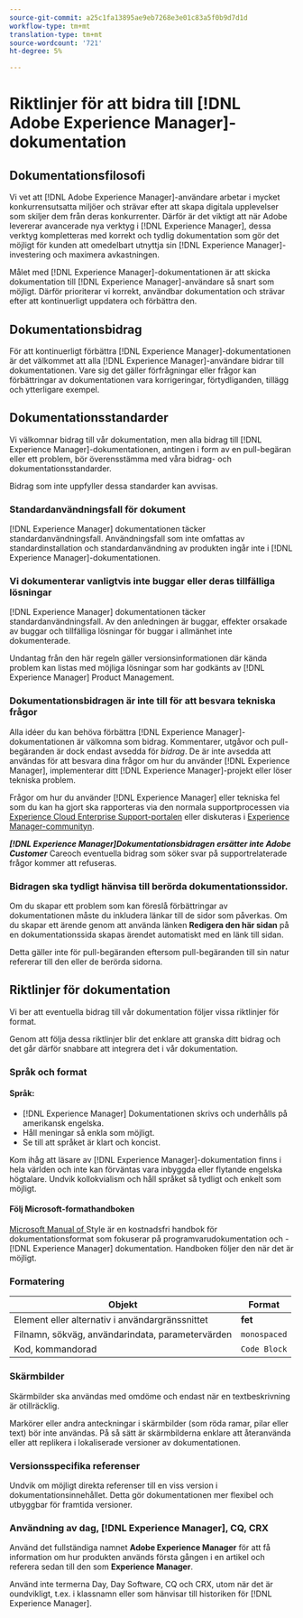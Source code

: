 ```yaml
---
source-git-commit: a25c1fa13895ae9eb7268e3e01c83a5f0b9d7d1d
workflow-type: tm+mt
translation-type: tm+mt
source-wordcount: '721'
ht-degree: 5%

---
```

# Riktlinjer för att bidra till [!DNL Adobe Experience Manager]-dokumentation

## Dokumentationsfilosofi

Vi vet att [!DNL Adobe Experience Manager]-användare arbetar i mycket konkurrensutsatta miljöer och strävar efter att skapa digitala upplevelser som skiljer dem från deras konkurrenter. Därför är det viktigt att när Adobe levererar avancerade nya verktyg i [!DNL Experience Manager], dessa verktyg kompletteras med korrekt och tydlig dokumentation som gör det möjligt för kunden att omedelbart utnyttja sin [!DNL Experience Manager]-investering och maximera avkastningen.

Målet med [!DNL Experience Manager]-dokumentationen är att skicka dokumentation till [!DNL Experience Manager]-användare så snart som möjligt. Därför prioriterar vi korrekt, användbar dokumentation och strävar efter att kontinuerligt uppdatera och förbättra den.

## Dokumentationsbidrag

För att kontinuerligt förbättra [!DNL Experience Manager]-dokumentationen är det välkommet att alla [!DNL Experience Manager]-användare bidrar till dokumentationen. Vare sig det gäller förfrågningar eller frågor kan förbättringar av dokumentationen vara korrigeringar, förtydliganden, tillägg och ytterligare exempel.

## Dokumentationsstandarder

Vi välkomnar bidrag till vår dokumentation, men alla bidrag till [!DNL Experience Manager]-dokumentationen, antingen i form av en pull-begäran eller ett problem, bör överensstämma med våra bidrag- och dokumentationsstandarder.

Bidrag som inte uppfyller dessa standarder kan avvisas.

### Standardanvändningsfall för dokument

[!DNL Experience Manager] dokumentationen täcker standardanvändningsfall. Användningsfall som inte omfattas av standardinstallation och standardanvändning av produkten ingår inte i [!DNL Experience Manager]-dokumentationen.

### Vi dokumenterar vanligtvis inte buggar eller deras tillfälliga lösningar

[!DNL Experience Manager] dokumentationen täcker standardanvändningsfall. Av den anledningen är buggar, effekter orsakade av buggar och tillfälliga lösningar för buggar i allmänhet inte dokumenterade.

Undantag från den här regeln gäller versionsinformationen där kända problem kan listas med möjliga lösningar som har godkänts av [!DNL Experience Manager] Product Management.

### Dokumentationsbidragen är inte till för att besvara tekniska frågor

Alla idéer du kan behöva förbättra [!DNL Experience Manager]-dokumentationen är välkomna som bidrag. Kommentarer, utgåvor och pull-begäranden är dock endast avsedda för *bidrag*. De är inte avsedda att användas för att besvara dina frågor om hur du använder [!DNL Experience Manager], implementerar ditt [!DNL Experience Manager]-projekt eller löser tekniska problem.

Frågor om hur du använder [!DNL Experience Manager] eller tekniska fel som du kan ha gjort ska rapporteras via den normala supportprocessen via [Experience Cloud Enterprise Support-portalen](https://helpx.adobe.com/se/contact/enterprise-support.ec.html) eller diskuteras i [Experience Manager-communityn](https://forums.adobe.com/community/experience-cloud/marketing-cloud/experience-manager).

***[!DNL Experience Manager]Dokumentationsbidragen ersätter inte Adobe Customer*** Careoch eventuella bidrag som söker svar på supportrelaterade frågor kommer att refuseras.

### Bidragen ska tydligt hänvisa till berörda dokumentationssidor.

Om du skapar ett problem som kan föreslå förbättringar av dokumentationen måste du inkludera länkar till de sidor som påverkas. Om du skapar ett ärende genom att använda länken **Redigera den här sidan** på en dokumentationssida skapas ärendet automatiskt med en länk till sidan.

Detta gäller inte för pull-begäranden eftersom pull-begäranden till sin natur refererar till den eller de berörda sidorna.

## Riktlinjer för dokumentation

Vi ber att eventuella bidrag till vår dokumentation följer vissa riktlinjer för format.

Genom att följa dessa riktlinjer blir det enklare att granska ditt bidrag och det går därför snabbare att integrera det i vår dokumentation.

### Språk och format

#### Språk:

* [!DNL Experience Manager] Dokumentationen skrivs och underhålls på amerikansk engelska.
* Håll meningar så enkla som möjligt.
* Se till att språket är klart och koncist.

Kom ihåg att läsare av [!DNL Experience Manager]-dokumentation finns i hela världen och inte kan förväntas vara inbyggda eller flytande engelska högtalare. Undvik kollokvialism och håll språket så tydligt och enkelt som möjligt.

#### Följ Microsoft-formathandboken

[Microsoft Manual of ](https://docs.microsoft.com/en-us/style-guide/welcome/) Style är en kostnadsfri handbok för dokumentationsformat som fokuserar på programvarudokumentation och - [!DNL Experience Manager] dokumentation. Handboken följer den när det är möjligt.

### Formatering

| Objekt | Format |
|---|---|
| Element eller alternativ i användargränssnittet | **fet** |
| Filnamn, sökväg, användarindata, parametervärden | `monospaced` |
| Kod, kommandorad | ```Code Block``` |

### Skärmbilder

Skärmbilder ska användas med omdöme och endast när en textbeskrivning är otillräcklig.

Markörer eller andra anteckningar i skärmbilder (som röda ramar, pilar eller text) bör inte användas. På så sätt är skärmbilderna enklare att återanvända eller att replikera i lokaliserade versioner av dokumentationen.

### Versionsspecifika referenser

Undvik om möjligt direkta referenser till en viss version i dokumentationsinnehållet. Detta gör dokumentationen mer flexibel och utbyggbar för framtida versioner.

### Användning av dag, [!DNL Experience Manager], CQ, CRX

Använd det fullständiga namnet **Adobe Experience Manager** för att få information om hur produkten används första gången i en artikel och referera sedan till den som **Experience Manager**.

Använd inte termerna Day, Day Software, CQ och CRX, utom när det är oundvikligt, t.ex. i klassnamn eller som hänvisar till historiken för [!DNL Experience Manager].
